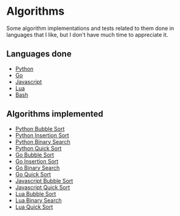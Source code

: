# Algorithms

Some algorithm implementations and tests related to them
done in languages that I like, but I don't have much time
to appreciate it.

## Languages done

- [Python](python/)
- [Go](golang/)
- [Javascript](javascript/)
- [Lua](lua/)
- [Bash](bash/)

## Algorithms implemented

- [Python Bubble Sort](python/bubble-sort.py)
- [Python Insertion Sort](python/insertion-sort.py)
- [Python Binary Search](python/binary-search.py)
- [Python Quick Sort](python/quick-sort.py)
- [Go Bubble Sort](golang/bubble-sort.go)
- [Go Insertion Sort](golang/insertion-sort.go)
- [Go Binary Search](golang/binary-search.go)
- [Go Quick Sort](golang/quick-sort.go)
- [Javascript Bubble Sort](javascript/bubble_sort.js)
- [Javascript Quick Sort](javascript/quick_sort.js)
- [Lua Bubble Sort](lua/bubble_sort.lua)
- [Lua Binary Search](lua/binary_search.lua)
- [Lua Quick Sort](lua/quick_sort.lua)
